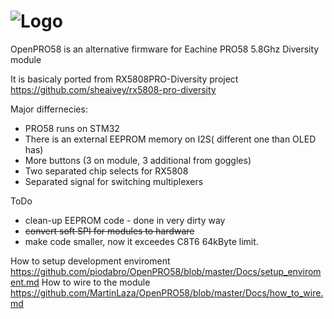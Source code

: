 # ![Logo](Docs/DSC_0556.JPG)

OpenPRO58 is an alternative firmware for Eachine PRO58 5.8Ghz Diversity module

It is basicaly ported from RX5808PRO-Diversity project https://github.com/sheaivey/rx5808-pro-diversity

Major differnecies:

- PRO58 runs on STM32
- There is an external EEPROM memory on I2S( different one than OLED has)
- More buttons (3 on module, 3 additional from goggles)
- Two separated chip selects for RX5808
- Separated signal for switching multiplexers


ToDo
- clean-up EEPROM code - done in very dirty way
- ~~convert soft SPI for modules to hardware~~
- make code smaller, now it exceedes C8T6 64kByte limit.

How to setup development enviroment https://github.com/piodabro/OpenPRO58/blob/master/Docs/setup_enviroment.md
How to wire to the module https://github.com/MartinLaza/OpenPRO58/blob/master/Docs/how_to_wire.md

